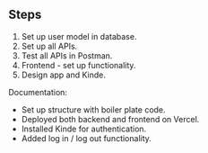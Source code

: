 ## Steps
1. Set up user model in database.
2. Set up all APIs.
3. Test all APIs in Postman.
4. Frontend - set up functionality.
5. Design app and Kinde.

Documentation:
- Set up structure with boiler plate code.
- Deployed both backend and frontend on Vercel.
- Installed Kinde for authentication.
- Added log in / log out functionality.